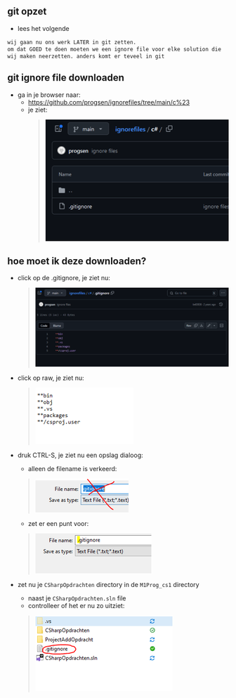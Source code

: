 
## git opzet

- lees het volgende

```
wij gaan nu ons werk LATER in git zetten.
om dat GOED te doen moeten we een ignore file voor elke solution die wij maken neerzetten. anders komt er teveel in git
```

## git ignore file downloaden

- ga in je browser naar:
    - https://github.com/progsen/ignorefiles/tree/main/c%23
    - je ziet:
        >![](img/ignore.PNG)

## hoe moet ik deze downloaden?
- click op de .gitignore, je ziet nu:

    >![](img/file.PNG)
- click op raw, je ziet nu:
    >![](img/raw.PNG)
- druk CTRL-S, je ziet nu een opslag dialoog:
    - alleen de filename is verkeerd:
    >![](img/wrongname.PNG)
    - zet er een punt voor:
    >![](img/punt.PNG)


- zet nu je `CSharpOpdrachten` directory in de `M1Prog_cs1` directory
    - naast je `CSharpOpdrachten.sln` file
    - controlleer of het er nu zo uitziet:

    >![](img/succes.PNG)


